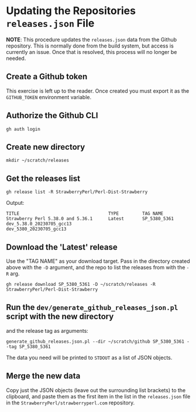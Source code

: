 # Updating the Repositories `releases.json` File

**NOTE**: This procedure updates the `releases.json` data from the Github
repository. This is normally done from the build system, but access is currently
an issue. Once that is resolved, this process will no longer be needed.

## Create a Github token

This exercise is left up to the reader. Once created you must export it as the
`GITHUB_TOKEN` environment variable.

## Authorize the Github CLI

    gh auth login

## Create new directory

    mkdir ~/scratch/releases

## Get the releases list

    gh release list -R StrawberryPerl/Perl-Dist-Strawberry

Output:

    TITLE                                  TYPE         TAG NAME
    Strawberry Perl 5.38.0 and 5.36.1      Latest       SP_5380_5361
    dev_5.38.0_20230705_gcc13                           dev_5380_20230705_gcc13

## Download the 'Latest' release

Use the "TAG NAME" as your download target. Pass in the directory created above
with the `-D` argument, and the repo to list the releases from with the `-R`
arg.

    gh release download SP_5380_5361 -D ~/scratch/releases -R StrawberryPerl/Perl-Dist-Strawberry

## Run the `dev/generate_github_releases_json.pl` script with the new directory
and the release tag as arguments:

    generate_github_releases.json.pl --dir ~/scratch/github SP_5380_5361 --tag SP_5380_5361

The data you need will be printed to `STDOUT` as a list of JSON objects.

## Merge the new data

Copy just the JSON objects (leave out the surrounding list brackets) to the
clipboard, and paste them as the first item in the list in the `releases.json`
file in the `StrawberryPerl/strawberryperl.com` repository.
